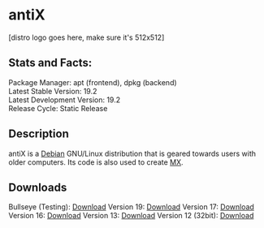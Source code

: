 # antiX

\[distro logo goes here, make sure it's 512x512\]

## Stats and Facts:
Package Manager: apt (frontend), dpkg (backend)<br>
Latest Stable Version: 19.2<br>
Latest Development Version: 19.2<br>
Release Cycle: Static Release

## Description
antiX is a [Debian](debian.md) GNU/Linux distribution that is geared towards users with older computers. Its code is also used to create [MX](mx.md).

## Downloads

Bullseye (Testing): [Download](https://sourceforge.net/projects/antix-linux/files/Testing/antiX-bullseye-a2-runit_x64-full.iso/download)
Version 19: [Download](https://sourceforge.net/projects/antix-linux/files/Final/antiX-19/antiX-19.3_x64-full.iso/download)
Version 17: [Download](https://sourceforge.net/projects/antix-linux/files/Final/antiX-17.4.1/antiX-17.4.1_x64-full.iso/download)
Version 16: [Download](https://sourceforge.net/projects/antix-linux/files/old/antiX-16/antiX-16.2_x64-full.iso/download)
Version 13: [Download](https://sourceforge.net/projects/antix-linux/files/old/antiX-13.2/antiX-13.2_x64-full.iso/download)
Version 12 (32bit): [Download](https://sourceforge.net/projects/antix-linux/files/old/antiX-12/antiX-12-486.iso/download)
